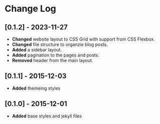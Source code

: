 # Change Log

## [0.1.2] - 2023-11-27

- **Changed** website layout to CSS Grid with support from CSS Flexbox.
- **Changed** file structure to organzie blog posts.
- **Added** a sidebar layout.
- **Added** pagination to the pages and posts.
- **Removed** header from the main layout.

## [0.1.1] - 2015-12-03

- **Added** themeing styles

## [0.1.0] - 2015-12-01

- **Added** base styles and jekyll files
